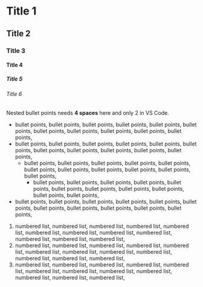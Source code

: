 # Title 1
## Title 2
### Title 3
#### Title 4
##### Title 5
###### Title 6

Nested bullet points needs **4 spaces** here and only 2 in VS Code.

- bullet points, bullet points, bullet points, bullet points, bullet points, bullet points, bullet points, bullet points, bullet points, bullet points, bullet points,  
- bullet points, bullet points, bullet points, bullet points, bullet points, bullet points, bullet points, bullet points, bullet points, bullet points, bullet points,  
    - bullet points, bullet points, bullet points, bullet points, bullet points, bullet points, bullet points, bullet points, bullet points, bullet points, bullet points,  
      - bullet points, bullet points, bullet points, bullet points, bullet points, bullet points, bullet points, bullet points, bullet points, bullet points, bullet points,  
- bullet points, bullet points, bullet points, bullet points, bullet points, bullet points, bullet points, bullet points, bullet points, bullet points, bullet points,  

1. numbered list, numbered list, numbered list, numbered list, numbered list, numbered list, numbered list, numbered list, numbered list, numbered list, numbered list, numbered list, 
1. numbered list, numbered list, numbered list, numbered list, numbered list, numbered list, numbered list, numbered list, numbered list, numbered list, numbered list, numbered list, 
1. numbered list, numbered list, numbered list, numbered list, numbered list, numbered list, numbered list, numbered list, numbered list, numbered list, numbered list, numbered list, 
